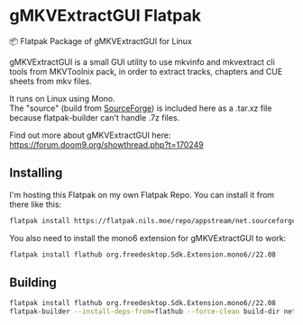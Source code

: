 # gMKVExtractGUI Flatpak

📦 Flatpak Package of gMKVExtractGUI for Linux

gMKVExtractGUI is a small GUI utility to use mkvinfo and mkvextract cli tools from MKVToolnix pack, in order to extract tracks, chapters and CUE sheets from mkv files.  

It runs on Linux using Mono.  
The "source" (build from [SourceForge](https://sourceforge.net/projects/gmkvextractgui/files/)) is included here as a .tar.xz file because flatpak-builder can't handle .7z files.

Find out more about gMKVExtractGUI here: <https://forum.doom9.org/showthread.php?t=170249>

## Installing

I'm hosting this Flatpak on my own Flatpak Repo. You can install it from there like this:

```bash
flatpak install https://flatpak.nils.moe/repo/appstream/net.sourceforge.gMKVExtractGUI.flatpakref
```

You also need to install the mono6 extension for gMKVExtractGUI to work:

```bash
flatpak install flathub org.freedesktop.Sdk.Extension.mono6//22.08
```

## Building

```bash
flatpak install flathub org.freedesktop.Sdk.Extension.mono6//22.08
flatpak-builder --install-deps-from=flathub --force-clean build-dir net.sourceforge.gMKVExtractGUI.yml
```
